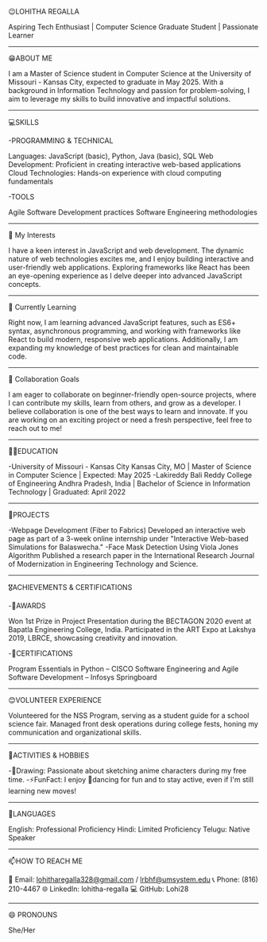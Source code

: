 😉LOHITHA REGALLA

Aspiring Tech Enthusiast | Computer Science Graduate Student | Passionate Learner

---

😁ABOUT ME

I am a Master of Science student in Computer Science at the University of Missouri - Kansas City, expected to graduate in May 2025. With a background in Information Technology and passion for problem-solving, I aim to leverage my skills to build innovative and impactful solutions.

---

💻SKILLS

-PROGRAMMING & TECHNICAL

Languages: JavaScript (basic), Python, Java (basic), SQL
Web Development: Proficient in creating interactive web-based applications
Cloud Technologies: Hands-on experience with cloud computing fundamentals

-TOOLS

Agile Software Development practices
Software Engineering methodologies

---

👀 My Interests

I have a keen interest in JavaScript and web development. The dynamic nature of web technologies excites me, and I enjoy building interactive and user-friendly web applications. Exploring frameworks like React has been an eye-opening experience as I delve deeper into advanced JavaScript concepts.

---

🌱 Currently Learning

Right now, I am learning advanced JavaScript features, such as ES6+ syntax, asynchronous programming, and working with frameworks like React to build modern, responsive web applications. Additionally, I am expanding my knowledge of best practices for clean and maintainable code.

---

💞️ Collaboration Goals

I am eager to collaborate on beginner-friendly open-source projects, where I can contribute my skills, learn from others, and grow as a developer. I believe collaboration is one of the best ways to learn and innovate. If you are working on an exciting project or need a fresh perspective, feel free to reach out to me!

---

👩‍🎓EDUCATION

-University of Missouri - Kansas City
Kansas City, MO | Master of Science in Computer Science | Expected: May 2025
-Lakireddy Bali Reddy College of Engineering
Andhra Pradesh, India | Bachelor of Science in Information Technology | Graduated: April 2022

---

🥸PROJECTS

-Webpage Development (Fiber to Fabrics)
Developed an interactive web page as part of a 3-week online internship under "Interactive Web-based Simulations for Balaswecha."
-Face Mask Detection Using Viola Jones Algorithm
Published a research paper in the International Research Journal of Modernization in Engineering Technology and Science.

---

🎖️ACHIEVEMENTS & CERTIFICATIONS

-🥳AWARDS

Won 1st Prize in Project Presentation during the BECTAGON 2020 event at Bapatla Engineering College, India.
Participated in the ART Expo at Lakshya 2019, LBRCE, showcasing creativity and innovation.

-📄CERTIFICATIONS

Program Essentials in Python – CISCO
Software Engineering and Agile Software Development – Infosys Springboard

---

😊VOLUNTEER EXPERIENCE

Volunteered for the NSS Program, serving as a student guide for a school science fair.
Managed front desk operations during college fests, honing my communication and organizational skills.

---

🧩ACTIVITIES & HOBBIES

-🎨Drawing: Passionate about sketching anime characters during my free time.
-⚡️FunFact: I enjoy 💃dancing for fun and to stay active, even if I'm still learning new moves!

---

🤟LANGUAGES

English: Professional Proficiency
Hindi: Limited Proficiency
Telugu: Native Speaker

---

📫HOW TO REACH ME

📧 Email: lohitharegalla328@gmail.com / lrbhf@umsystem.edu
📞 Phone: (816) 210-4467
🌐 LinkedIn: lohitha-regalla
💻 GitHub: Lohi28

---

😄 PRONOUNS

She/Her


<!---
Lohi28/Lohi28 is a ✨ special ✨ repository because its `README.md` (this file) appears on your GitHub profile.
You can click the Preview link to take a look at your changes.
--->
